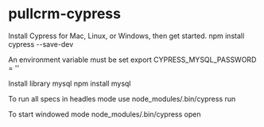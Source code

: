 # pullcrm-cypress
Install Cypress for Mac, Linux, or Windows, then get started.
npm install cypress --save-dev

An environment variable must be set
export CYPRESS_MYSQL_PASSWORD = '<password>'

Install library mysql
npm install mysql

To run all specs in headles mode use
node_modules/.bin/cypress run

To start windowed mode
node_modules/.bin/cypress open


